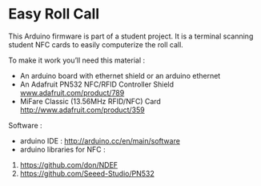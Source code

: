 Easy Roll Call
=============

This Arduino firmware is part of a student project.
 It is a terminal scanning student NFC cards to easily computerize the roll call.

To make it work you’ll need this material :
* An arduino board with ethernet shield or an arduino ethernet
* An Adafruit PN532 NFC/RFID Controller Shield www.adafruit.com/product/789
* MiFare Classic (13.56MHz RFID/NFC) Card http://www.adafruit.com/product/359

Software :
* arduino IDE : http://arduino.cc/en/main/software
* arduino libraries for NFC : 
1. https://github.com/don/NDEF
2. https://github.com/Seeed-Studio/PN532


